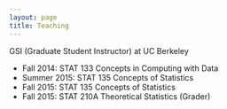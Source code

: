 ```yaml
---
layout: page
title: Teaching
---
```


GSI (Graduate Student Instructor) at UC Berkeley

* Fall 2014: STAT 133 Concepts in Computing with Data
* Summer 2015: STAT 135 Concepts of Statistics
* Fall 2015: STAT 135 Concepts of Statistics
* Fall 2015: STAT 210A Theoretical Statistics (Grader)
